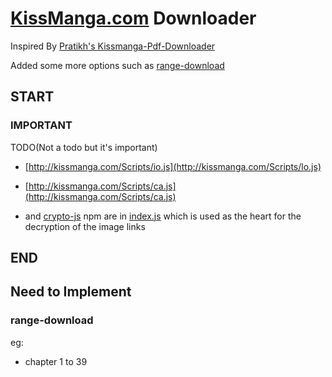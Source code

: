 # [KissManga.com](http://kissmanga.com) Downloader

Inspired By [Pratikh's Kissmanga-Pdf-Downloader](https://github.com/pratikhit07/kissmanga-pdf-downloader)

Added some more options such as [range-download](https://github.com/phanirithvij/Kissmanga-tests#range-download)

## START

### IMPORTANT

TODO(Not a todo but it's important)

* [http://kissmanga.com/Scripts/io.js](http://kissmanga.com/Scripts/lo.js)
* [http://kissmanga.com/Scripts/ca.js](http://kissmanga.com/Scripts/ca.js)

* and [crypto-js](https://www.npmjs.com/package/crypto-js) npm are in [index.js](https://github.com/phanirithvij/Kissmanga-tests/blob/master/index.js) which is used as the heart for the decryption of the image links

## END

## Need to Implement

### range-download

eg:

* chapter 1 to 39